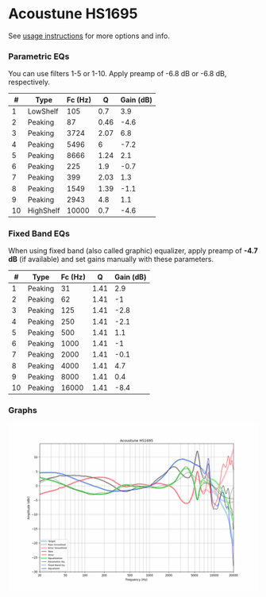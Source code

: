 # Acoustune HS1695
See [usage instructions](https://github.com/jaakkopasanen/AutoEq#usage) for more options and info.

### Parametric EQs
You can use filters 1-5 or 1-10. Apply preamp of -6.8 dB or -6.8 dB, respectively.

|   # | Type      |   Fc (Hz) |    Q |   Gain (dB) |
|-----|-----------|-----------|------|-------------|
|   1 | LowShelf  |       105 | 0.7  |         3.9 |
|   2 | Peaking   |        87 | 0.46 |        -4.6 |
|   3 | Peaking   |      3724 | 2.07 |         6.8 |
|   4 | Peaking   |      5496 | 6    |        -7.2 |
|   5 | Peaking   |      8666 | 1.24 |         2.1 |
|   6 | Peaking   |       225 | 1.9  |        -0.7 |
|   7 | Peaking   |       399 | 2.03 |         1.3 |
|   8 | Peaking   |      1549 | 1.39 |        -1.1 |
|   9 | Peaking   |      2943 | 4.8  |         1.1 |
|  10 | HighShelf |     10000 | 0.7  |        -4.6 |

### Fixed Band EQs
When using fixed band (also called graphic) equalizer, apply preamp of **-4.7 dB** (if available) and set gains manually with these parameters.

|   # | Type    |   Fc (Hz) |    Q |   Gain (dB) |
|-----|---------|-----------|------|-------------|
|   1 | Peaking |        31 | 1.41 |         2.9 |
|   2 | Peaking |        62 | 1.41 |        -1   |
|   3 | Peaking |       125 | 1.41 |        -2.8 |
|   4 | Peaking |       250 | 1.41 |        -2.1 |
|   5 | Peaking |       500 | 1.41 |         1.1 |
|   6 | Peaking |      1000 | 1.41 |        -1   |
|   7 | Peaking |      2000 | 1.41 |        -0.1 |
|   8 | Peaking |      4000 | 1.41 |         4.7 |
|   9 | Peaking |      8000 | 1.41 |         0.4 |
|  10 | Peaking |     16000 | 1.41 |        -8.4 |

### Graphs
![](./Acoustune%20HS1695.png)

